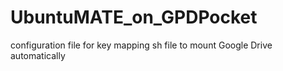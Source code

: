 # UbuntuMATE_on_GPDPocket
configuration file for key mapping
sh file to mount Google Drive automatically
